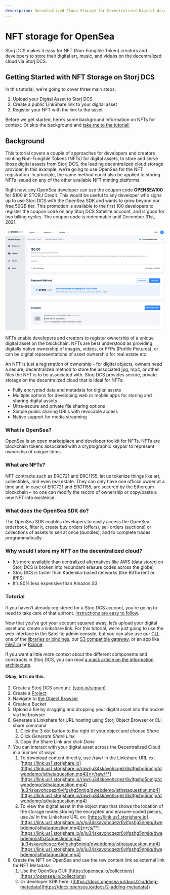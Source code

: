 ```yaml
---
description: Decentralized Cloud Storage for Decentralized Digital Asset Registration
---
```


# NFT storage for OpenSea

Storj DCS makes it easy for NFT (Non-Fungible Token) creators and developers to store their digital art, music, and videos on the decentralized cloud via Storj DCS.

## Getting Started with NFT Storage on Storj DCS

In this tutorial, we’re going to cover three main steps:

1. Upload your Digital Asset to Storj DCS
2. Create a public LinkShare link to your digital asset
3. Register your NFT with the link to the asset

Before we get started, here’s some background information on NFTs for context. Or skip the background and [take me to the tutorial!](nft-storage.md#tutorial)

## Background

This tutorial covers a couple of approaches for developers and creators minting Non-Fungible Tokens (NFTs) for digital assets, to store and serve those digital assets from Storj DCS, the leading decentralized cloud storage provider. In this example, we’re going to use OpenSea for the NFT registration. In principle, the same method could also be applied to storing NFTs issued on any of the other available NFT minting platforms.

Right now, any OpenSea developer can use the coupon code **OPENSEA100** for $100 in STORJ Credit. This would be useful to any developer who signs up to use Storj DCS with the OpenSea SDK and wants to grow beyond our free 50GB tier. This promotion is available to the first 100 developers to register the coupon code on any Storj DCS Satellite account, and is good for two billing cycles. The coupon code is redeemable until December 31st, 2021.

![](<../.gitbook/assets/Screen Shot 2021-09-02 at 3.05.57 PM.png>)

NFTs enable developers and creators to register ownership of a unique digital asset on the blockchain. NFTs are best understood as providing digitally native ownership of images, videos, or PFPs (Profile Pictures), or can be digital representations of asset ownership for real estate etc.

An NFT is just a registration of ownership - for digital objects, owners need a secure, decentralized method to store the associated jpg, mp4, or other files the NFT is to be associated with. Storj DCS provides secure, private storage on the decentralized cloud that is ideal for NFTs:

* Fully encrypted data and metadata for digital assets
* Multiple options for developing web or mobile apps for storing and sharing digital assets
* Ultra-secure and private file sharing options
* Simple public sharing URLs with revocable access
* Native support for media streaming

### What is OpenSea?

OpenSea is an open marketplace and developer toolkit for NFTs. NFTs are blockchain tokens associated with a cryptographic keypair to represent ownership of unique items.

### What are NFTs?

NFT contracts such as ERC721 and ERC1155, let us tokenize things like art, collectibles, and even real estate. They can only have one official owner at a time and, in case of ERC721 and ERC1155, are secured by the Ethereum blockchain – no one can modify the record of ownership or copy/paste a new NFT into existence.

### What does the OpenSea SDK do?

The OpenSea SDK enables developers to easily access the OpenSea orderbook, filter it, create buy orders (offers), sell orders (auctions) or collections of assets to sell at once (bundles), and to complete trades programmatically.

### Why would I store my NFT on the decentralized cloud?

* It’s more available than centralized alternatives like AWS (data stored on Storj DCS is broken into redundant erasure codes across the globe)
* Storj DCS is faster than Kademlia-based networks (like BitTorrent or IPFS)
* It’s 80% less expensive than Amazon S3

### Tutorial

If you haven’t already registered for a Storj DCS account, you're going to need to take care of that upfront. [Instructions are easy to follow](../getting-started/satellite-developer-account/creating-your-account.md).

Now that you’ve got your account squared away, let’s upload your digital asset and create a linkshare link. For this tutorial, we’re just going to use the web interface in the Satellite admin console, but you can also use our [CLI](../api-reference/uplink-cli/share-command.md), one of the [libraries or bindings](../api-reference/storj-client-libraries/), our [S3 compatible gateway](../api-reference/s3-compatible-gateway/), or an app like [FileZilla](set-up-filezilla-for-decentralized-file-transfer.md) or [Rclone](sync-files-with-rclone/).

If you want a little more context about the different components and constructs in Storj DCS, you can read [a quick article on the information architecture](../concepts/key-architecture-constructs.md).

#### Okay, let’s do this.

1. Create a Storj DCS account. ([storj.io/signup](http://storj.io/signup))
2. Create a [Project](../getting-started/satellite-developer-account/dashboard.md)
3. Navigate to [the Object Browser](../getting-started/quickstart-objectbrowser.md)
4. Create a Bucket
5. Upload a file by dragging and dropping your digital asset into the bucket via the browser
6. Generate a Linkshare for URL hosting using Storj Object Browser or CLI share command
   1. Click the 3 dot button to the right of your object and choose _Share_
   2. Click _Generate Share Link_
   3. Copy the Share Link and click _Done_
7. You can interact with your digital asset across the Decentralized Cloud in a number of ways
   1. ​​To download content directly, use /raw/ in the Linkshare URL ex: [https://link.us1.storjshare.io](https://link.us1.storjshare.io/raw/ju34skavohcqezr6vlfgshg5nmjq/dwebdemo/isthataquestion.mp4)[**/raw/**](https://link.us1.storjshare.io/raw/ju34skavohcqezr6vlfgshg5nmjq/dwebdemo/isthataquestion.mp4)[ju34skavohcqezr6vlfgshg5nmjq/dwebdemo/isthataquestion.mp4](https://link.us1.storjshare.io/raw/ju34skavohcqezr6vlfgshg5nmjq/dwebdemo/isthataquestion.mp4)
   2. To view the digital asset in the object map that shows the location of the storage nodes storing the encrypted and erasure-coded pieces, use /s/ in the Linkshare URL ex: [https://link.us1.storjshare.io](https://link.us1.storjshare.io/s/ju34skavohcqezr6vlfgshg5nmjq/dwebdemo/isthataquestion.mp4)[**/s/**](https://link.us1.storjshare.io/s/ju34skavohcqezr6vlfgshg5nmjq/dwebdemo/isthataquestion.mp4)[ju34skavohcqezr6vlfgshg5nmjq/dwebdemo/isthataquestion.mp4](https://link.us1.storjshare.io/s/ju34skavohcqezr6vlfgshg5nmjq/dwebdemo/isthataquestion.mp4)
8. Create the NFT on OpenSea and use the raw content link as external link for NFT Metadata
   1. Use the OpenSea GUI: [https://opensea.io/collections](https://opensea.io/collections)
   2. Or developer SDK here: ([https://docs.opensea.io/docs/2-adding-metadata](https://docs.opensea.io/docs/2-adding-metadata))
